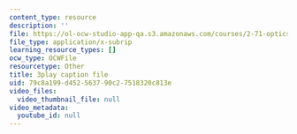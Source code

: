 ```yaml
---
content_type: resource
description: ''
file: https://ol-ocw-studio-app-qa.s3.amazonaws.com/courses/2-71-optics-spring-2009/79c8a199d452563790c27518320c813e_gAL5fCEBfac.vtt
file_type: application/x-subrip
learning_resource_types: []
ocw_type: OCWFile
resourcetype: Other
title: 3play caption file
uid: 79c8a199-d452-5637-90c2-7518320c813e
video_files:
  video_thumbnail_file: null
video_metadata:
  youtube_id: null
---
```

